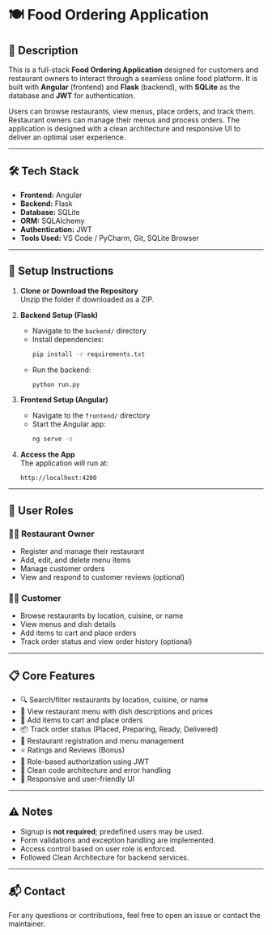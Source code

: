 # 🍽️ Food Ordering Application

## 📖 Description

This is a full-stack **Food Ordering Application** designed for customers and restaurant owners to interact through a seamless online food platform. It is built with **Angular** (frontend) and **Flask** (backend), with **SQLite** as the database and **JWT** for authentication.

Users can browse restaurants, view menus, place orders, and track them. Restaurant owners can manage their menus and process orders. The application is designed with a clean architecture and responsive UI to deliver an optimal user experience.

---

## 🛠️ Tech Stack

- **Frontend:** Angular  
- **Backend:** Flask  
- **Database:** SQLite  
- **ORM:** SQLAlchemy  
- **Authentication:** JWT  
- **Tools Used:** VS Code / PyCharm, Git, SQLite Browser

---

## 🚀 Setup Instructions

1. **Clone or Download the Repository**  
   Unzip the folder if downloaded as a ZIP.

2. **Backend Setup (Flask)**  
   - Navigate to the `backend/` directory  
   - Install dependencies:  
     ```bash
     pip install -r requirements.txt
     ```
   - Run the backend:  
     ```bash
     python run.py
     ```

3. **Frontend Setup (Angular)**  
   - Navigate to the `frontend/` directory  
   - Start the Angular app:  
     ```bash
     ng serve -o
     ```

4. **Access the App**  
   The application will run at:  
   ```
   http://localhost:4200
   ```

---

## 👥 User Roles

### 🧑‍🍳 Restaurant Owner
- Register and manage their restaurant
- Add, edit, and delete menu items
- Manage customer orders
- View and respond to customer reviews (optional)

### 👨‍🍽️ Customer
- Browse restaurants by location, cuisine, or name
- View menus and dish details
- Add items to cart and place orders
- Track order status and view order history (optional)

---

## 📋 Core Features

- 🔍 Search/filter restaurants by location, cuisine, or name
- 🧾 View restaurant menu with dish descriptions and prices
- 🛒 Add items to cart and place orders
- 📦 Track order status (Placed, Preparing, Ready, Delivered)
- 🏪 Restaurant registration and menu management
- ⭐ Ratings and Reviews (Bonus)
- 🔐 Role-based authorization using JWT
- 📄 Clean code architecture and error handling
- 📱 Responsive and user-friendly UI

---

## ⚠️ Notes

- Signup is **not required**; predefined users may be used.
- Form validations and exception handling are implemented.
- Access control based on user role is enforced.
- Followed Clean Architecture for backend services.

---

## 📬 Contact

For any questions or contributions, feel free to open an issue or contact the maintainer.


